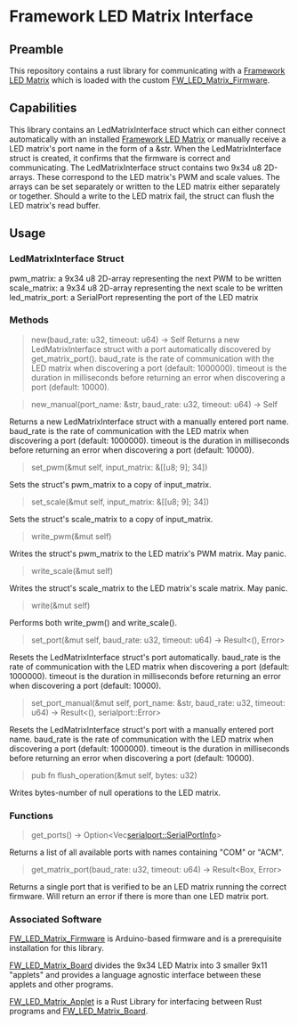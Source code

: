 # Framework LED Matrix Interface
## Preamble
This repository contains a rust library for communicating with a [Framework LED Matrix](https://frame.work/products/16-led-matrix) which is loaded with the custom [FW_LED_Matrix_Firmware](https://github.com/sigroot/FW_LED_Matrix_Firmware). 
## Capabilities
This library contains an LedMatrixInterface struct which can either connect automatically with an installed [Framework LED Matrix](https://frame.work/products/16-led-matrix) or manually receive a LED matrix's port name in the form of a &str. When the LedMatrixInterface struct is created, it confirms that the firmware is correct and communicating. The LedMatrixInterface struct contains two 9x34 u8 2D-arrays. These correspond to the LED matrix's PWM and scale values. The arrays can be set separately or written to the LED matrix either separately or together. Should a write to the LED matrix fail, the struct can flush the LED matrix's read buffer.
## Usage
### LedMatrixInterface Struct
pwm_matrix: a 9x34 u8 2D-array representing the next PWM to be written
scale_matrix: a 9x34 u8 2D-array representing the next scale to be written
led_matrix_port: a SerialPort representing the port of the LED matrix
### Methods
>new(baud_rate: u32, timeout: u64) -> Self
Returns a new LedMatrixInterface struct with a port automatically discovered by get_matrix_port(). baud_rate is the rate of communication with the LED matrix when discovering a port (default: 1000000). timeout is the duration in milliseconds before returning an error when discovering a port (default: 10000).

>new_manual(port_name: &str, baud_rate: u32, timeout: u64) -> Self

Returns a new LedMatrixInterface struct with a manually entered port name. baud_rate is the rate of communication with the LED matrix when discovering a port (default: 1000000). timeout is the duration in milliseconds before returning an error when discovering a port (default: 10000).

>set_pwm(&mut self, input_matrix: &[[u8; 9]; 34])

Sets the struct's pwm_matrix to a copy of input_matrix.

>set_scale(&mut self, input_matrix: &[[u8; 9]; 34])

Sets the struct's scale_matrix to a copy of input_matrix.

>write_pwm(&mut self)

Writes the struct's pwm_matrix to the LED matrix's PWM matrix. May panic.

>write_scale(&mut self)

Writes the struct's scale_matrix to the LED matrix's scale matrix. May panic.

>write(&mut self)

Performs both write_pwm() and write_scale().

>set_port(&mut self, baud_rate: u32, timeout: u64) -> Result<(), Error>

Resets the LedMatrixInterface struct's port automatically. baud_rate is the rate of communication with the LED matrix when discovering a port (default: 1000000). timeout is the duration in milliseconds before returning an error when discovering a port (default: 10000).

>set_port_manual(&mut self, port_name: &str, baud_rate: u32, timeout: u64) -> Result<(), serialport::Error>

Resets the LedMatrixInterface struct's port with a manually entered port name. baud_rate is the rate of communication with the LED matrix when discovering a port (default: 1000000). timeout is the duration in milliseconds before returning an error when discovering a port (default: 10000).

>pub fn flush_operation(&mut self, bytes: u32)

Writes bytes-number of null operations to the LED matrix.
### Functions
>get_ports() -> Option<Vec<serialport::SerialPortInfo>>

Returns a list of all available ports with names containing "COM" or "ACM".

>get_matrix_port(baud_rate: u32, timeout: u64) -> Result<Box<dyn serialport::SerialPort>, Error>

Returns a single port that is verified to be an LED matrix running the correct firmware. Will return an error if there is more than one LED matrix port.
### Associated Software
[FW_LED_Matrix_Firmware](https://github.com/sigroot/FW_LED_Matrix_Firmware) is Arduino-based firmware and is a prerequisite installation for this library.

[FW_LED_Matrix_Board](https://github.com/sigroot/FW_LED_Matrix_Board) divides the 9x34 LED Matrix into 3 smaller 9x11 "applets" and provides a language agnostic interface between these applets and other programs.

[FW_LED_Matrix_Applet](https://github.com/sigroot/FW_LED_Matrix_Applet) is a Rust Library for interfacing between Rust programs and [FW_LED_Matrix_Board](https://github.com/sigroot/FW_LED_Matrix_Board).

